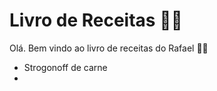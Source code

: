 # Livro de Receitas :man_cook:

Olá. Bem vindo ao livro de receitas do Rafael :spoon::shallow_pan_of_food:

- Strogonoff de carne
- 
